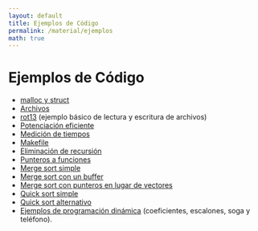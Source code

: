 ```yaml
---
layout: default
title: Ejemplos de Código
permalink: /material/ejemplos
math: true
---
```


# Ejemplos de Código

  * [malloc y struct](https://drive.google.com/open?id=1L3-Hh9YWFa4_pZmsroA3frPClHcATsGf)
  * [Archivos](https://drive.google.com/open?id=1QJ2Z-Rd2ciTKIM-0R96q_jXI1dW4hzH5)
  * [rot13](https://drive.google.com/open?id=1GSTRmDn1aikcd9G5ujHIilA1525zPUJM) (ejemplo básico de lectura y escritura de archivos)
  * [Potenciación eficiente](https://drive.google.com/open?id=1OAhV9cmYYO0bbRGuABjYsN6alY2AeIUj)
  * [Medición  de tiempos](https://drive.google.com/open?id=1TtDg-XpgbJcDZjM44nCvHoTJ2Jv0Lw-a)
  * [Makefile](https://drive.google.com/open?id=15QDg5EmjCXVE_jrthNm-78TkG9fvG9K8)
  * [Eliminación de recursión](https://drive.google.com/open?id=1o3o1mqMfubTvy1Q4A7gHtoJ36MwzSki4)
  * [Punteros a funciones](https://drive.google.com/open?id=1vjQZalFTNfWXCYJEVL9sU4i8FcZSn2io)
  * [Merge sort simple](https://drive.google.com/open?id=109SXbXwH-HOoCzfHJERNeaJcyt7gcl_D)
  * [Merge sort con un buffer](https://drive.google.com/open?id=10bVMcFF57iFWjbHw-YBRndkRR-aJodSj)
  * [Merge sort con punteros en lugar de vectores](https://drive.google.com/open?id=1ISdUlErJziiO_3Do8i3HjYRBuHtJ5lW7)
  * [Quick sort simple](https://drive.google.com/open?id=1AU4HaMJZpe6F4C7YFNnVoNkYwyKBF0wc)
  * [Quick sort alternativo](https://drive.google.com/open?id=1wId-_djgfYMQB62lfgV5C4czm--MkNm_)
  * [Ejemplos de programación dinámica](https://drive.google.com/open?id=1d74zabP5mQ7V71ujqqheWShTOWkVgvjb) (coeficientes, escalones, soga y teléfono).
  